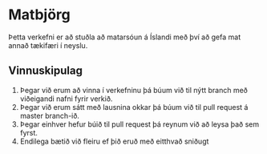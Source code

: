 # Matbjörg
Þetta verkefni er að stuðla að matarsóun á Íslandi með því að gefa mat annað tækifæri í neyslu.

## Vinnuskipulag
1. Þegar við erum að vinna í verkefninu þá búum við til nýtt branch með viðeigandi nafni fyrir verkið.
2. Þegar við erum sátt með lausnina okkar þá búum við til pull request á master branch-ið.
3. Þegar einhver hefur búið til pull request þá reynum við að leysa það sem fyrst.
4. Endilega bætið við fleiru ef þið eruð með eitthvað sniðugt